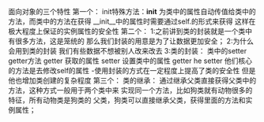 面向对象的三个特性
    第一个：
        init特殊方法：__init__
        为类中的属性自动传值给类中的方法，而类中的方法在获得
        __init__中的属性时需要通过self.的形式来获得
        这样在极大程度上保证的实例属性的安全性
    第二个：
        1:之前讲到类的封装就是一个类中有很多方法，这是笼统的
        那么我们封装的用意是为了让数据更加安全；
        2:为什么会用到类的封装
            我们有些数据不想被别人改来改去
        3:类的封装：
            类中的setter getter方法
            getter 获取的属性
            setter 设置类中的属性
        getter he setter 他们核心的方法是去修改self的属性
        -使用封装的方式在一定程度上提高了类的安全性
        但是他也增加类创建的复杂程度
    第三个：
        类的继承：
        通过继承父类直接获得父类中的方法，这种方式一般用于两个类中来
        实现同一个方法，比如狗类就有动物很多的特征，所有动物类是狗类的
        父类，狗类可以直接继承父类，获得里面的方法和实例属性；
        
        
        